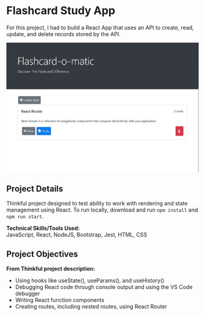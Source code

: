 # Flashcard Study App

For this project, I had to build a React App that uses an API to create, read, update, and delete records stored by the API. 

![Screenshot](./flashCards.jpg)

## Project Details

Thinkful project designed to test ability to work with rendering and state management using React. To run locally, download and run ```npm install``` and ```npm run start```. 

**Technical Skills/Tools Used:**  
JavaScript, React, NodeJS, Bootstrap, Jest, HTML, CSS  

## Project Objectives  
    
**From Thinkful project description:**  
 - Using hooks like useState(), useParams(), and useHistory()
 - Debugging React code through console output and using the VS Code debugger
 - Writing React function components
 - Creating routes, including nested routes, using React Router
